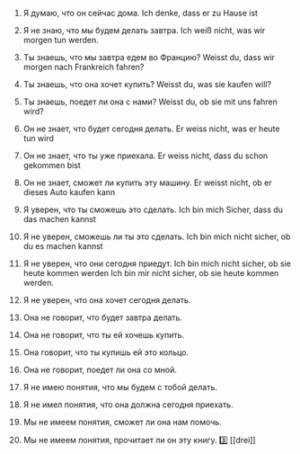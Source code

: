 1. Я думаю, что он сейчас дома.  Ich denke, dass er zu Hause ist

2. Я не знаю, что мы будем делать завтра. Ich weiß nicht, was wir morgen tun werden.

3. Ты знаешь, что мы завтра едем во Францию? Weisst du, dass wir morgen nach Frankreich fahren?

4. Ты знаешь, что она хочет купить? Weisst du, was sie kaufen will?  

5. Ты знаешь, поедет ли она с нами? Weisst du, ob sie mit uns fahren wird?

6. Он не знает, что будет сегодня делать. Er weiss nicht, was er heute tun wird

7. Он не знает, что ты уже приехала. Er weiss nicht, dass du schon gekommen bist

8. Он не знает, сможет ли купить эту машину. Er weisst nicht, ob er dieses Auto kaufen kann

9. Я уверен, что ты сможешь это сделать. Ich bin mich Sicher, dass du das machen kannst

10. Я не уверен, сможешь ли ты это сделать. Ich bin mich nicht sicher, ob du es machen kannst

11. Я не уверен, что они сегодня приедут. Ich bin mich nicht sicher, ob sie heute kommen werden
Ich bin mir nicht sicher, ob sie heute kommen werden.

 

12. Я не уверен, что она хочет сегодня делать.

13. Она не говорит, что будет завтра делать.

14. Она не говорит, что ты ей хочешь купить.

15. Она говорит, что ты купишь ей это кольцо.

16. Она не говорит, поедет ли она со мной.

17. Я не имею понятия, что мы будем с тобой делать.

18. Я не имел понятия, что она должна сегодня приехать.

19. Мы не имеем понятия, сможет ли она нам помочь.

20. Мы не имеем понятия, прочитает ли он эту книгу.
3️⃣ [[drei]]
